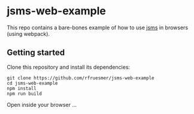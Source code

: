 # jsms-web-example
This repo contains a bare-bones example of how to use [jsms](https://www.npmjs.com/package/jsms) in browsers (using webpack).

## Getting started

Clone this repository and install its dependencies:

```
git clone https://github.com/rfruesmer/jsms-web-example
cd jsms-web-example
npm install
npm run build
```

Open inside your browser ...

